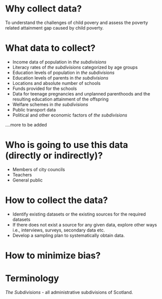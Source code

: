 # Why collect data?
To understand the challenges of child povery and assess the poverty related attainment gap caused by child poverty.


# What data to collect?
- Income data of population in *the subdivisions*
- Literacy rates of *the subdivisions* categorized by age groups
- Education levels of population in *the subdivisions*
- Education levels of parents in *the subdivisions*
- Locations and absolute number of schools
- Funds provided for the schools
- Data for teenage pregnancies and unplanned parenthoods and the resulting education attainment of the offspring
- Welfare schemes in *the subdivisions*
- Public transport data
- Political and other economic factors of *the subdivisions*

....more to be added


# Who is going to use this data (directly or indirectly)?
- Members of city councils
- Teachers
- General public


# How to collect the data?
- Identify existing datasets or the existing sources for the required datasets
- If there does not exist a source for any given data, explore other ways i.e., interviews, surveys, secondary data etc.
- Develop a sampling plan to systematically obtain data.


# How to minimize bias?



# Terminology
*The Subdivisions* - all administrative subdivisions of Scotland.